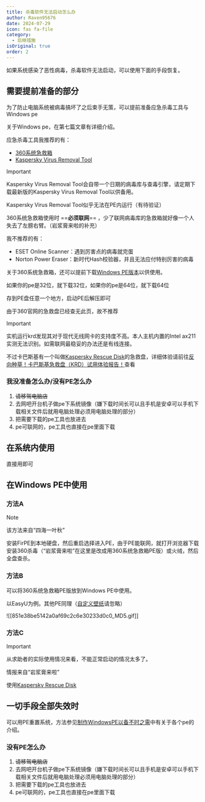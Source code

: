 ```yaml
---
title: 杀毒软件无法启动怎么办
author: Raven95676
date: 2024-07-29
icon: fas fa-file
category:
  - 后继措施
isOriginal: true
order: 2
---
```

如果系统感染了恶性病毒，杀毒软件无法启动，可以使用下面的手段恢复。

## 需要提前准备的部分

为了防止电脑系统被病毒搞坏了之后束手无策，可以提前准备应急杀毒工具与Windows pe

关于Windows pe，在第七篇文章有详细介绍。

应急杀毒工具我推荐的有：

- [360系统急救箱](https://weishi.360.cn/jijiuxiang/)
- [Kaspersky Virus Removal Tool](https://www.kaspersky.com/downloads/free-virus-removal-tool)

> [!important]
> Kaspersky Virus Removal Tool会自带一个日期的病毒库与查毒引擎，请定期下载最新版的Kaspersky Virus Removal Tool以供备用。
>
> Kaspersky Virus Removal Tool似乎无法在PE内运行（有待验证）
>
> 360系统急救箱使用时 ==**必须联网**== ，少了联网病毒库的急救箱就好像一个人失去了左膀右臂。（岩浆膏来啦的补充）

我不推荐的有：

- ESET Online Scanner：遇到厉害点的病毒就完蛋
- Norton Power Eraser：新时代Hash校验器，并且无法应付特别厉害的病毒

关于360系统急救箱，还可以提前下载[Windows PE版本](https://weishi.360.cn/jijiuxiang/guide.html)以供使用。

如果你的pe是32位，就下载32位，如果你的pe是64位，就下载64位

存到PE盘任意一个地方，启动PE后解压即可

由于360官网的急救盘已经查无此页，故不推荐

> [!important]
> 实机运行krd发现其对于现代无线网卡的支持度不高。本人主机内置的Intel ax211实测无法识别。如需联网最稳妥的办法还是有线连接。

不过卡巴斯基有一个叫做[Kaspersky Rescue Disk](https://www.kaspersky.com.cn/downloads/thank-you/free-rescue-disk)的急救盘，详细体验请前往[反向种草！卡巴斯基急救盘（KRD）试用体验报告！](https://post.smzdm.com/p/a5dxn0g8/)查看

### 我没准备怎么办/没有PE怎么办

1. ~~请移驾电脑店~~
2. 去网吧开台机子做pe下系统镜像（嫌下载时间长可以且手机是安卓可以手机下载相关文件后就用电脑处理必须用电脑处理的部分）
3. 把需要下载的pe工具也放进去
4. pe可联网的，pe工具也直接在pe里面下载

## 在系统内使用

直接用即可

## 在Windows PE中使用

### 方法A <Badge text="推荐" type="tip" />

> [!note]
> 该方法来自“四海一叶秋”

安装FirPE到本地硬盘，然后重启选择进入PE，由于PE能联网，就打开浏览器下载安装360杀毒（“岩浆膏来啦”在这里是改成用360系统急救箱PE版）或火绒，然后全盘查杀。

### 方法B

可以将360系统急救箱PE版放到Windows PE中使用。

以EasyU<Badge text="具有流氓行为，不推荐使用" type="danger" />为例。其他PE同理（[自定义壁纸](https://www.pixiv.net/artworks/112139971)请忽略）

![[851e38be5142a0af69c2c6e30233d0c0_MD5.gif]]

### 方法C

> [!important]
> 从求助者的实际使用情况来看，不能正常启动的情况太多了。
>
> 情报来自“岩浆膏来啦”

使用[Kaspersky Rescue Disk](https://www.kaspersky.com.cn/downloads/thank-you/free-rescue-disk)

## 一切手段全部失效时

可以用PE重置系统，方法参见[制作WindowsPE以备不时之需](https://raven95676.github.io/prevention/7_why_windows_pe.html)中有关于各个pe的介绍。

### 没有PE怎么办

1. ~~请移驾电脑店~~
2. 去网吧开台机子做pe下系统镜像（嫌下载时间长可以且手机是安卓可以手机下载相关文件后就用电脑处理必须用电脑处理的部分）
3. 把需要下载的pe工具也放进去
4. pe可联网的，pe工具也直接在pe里面下载
